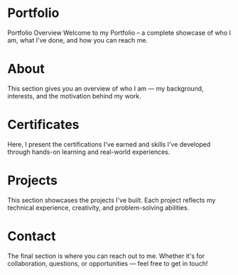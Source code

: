 # Portfolio

 Portfolio Overview
Welcome to my Portfolio – a complete showcase of who I am, what I've done, and how you can reach me.

# About
This section gives you an overview of who I am — my background, interests, and the motivation behind my work.

# Certificates
Here, I present the certifications I've earned and skills I've developed through hands-on learning and real-world experiences.

# Projects
This section showcases the projects I've built. Each project reflects my technical experience, creativity, and problem-solving abilities.

# Contact
The final section is where you can reach out to me. Whether it's for collaboration, questions, or opportunities — feel free to get in touch!

